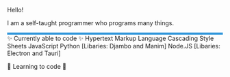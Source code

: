 Hello!

I am a self-taught programmer who programs many things.
<div style="width: 100%; height: 5px; background-color: #3498db;"></div>
✨ Currently able to code ✨
Hypertext Markup Language
Cascading Style Sheets
JavaScript
Python [Libaries: Djambo and Manim]
Node.JS [Libaries: Electron and Tauri]

🚧 Learning to code 🚧

<!---
CallenPotatoes/CallenPotatoes is a ✨ special ✨ repository because its `README.md` (this file) appears on your GitHub profile.
You can click the Preview link to take a look at your changes.
--->
